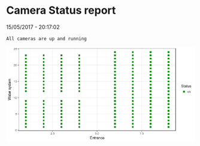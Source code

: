 Camera Status report
================
15/05/2017 - 20:17:02

    All cameras are up and running

![](camreport_files/figure-markdown_github/unnamed-chunk-2-1.png)
